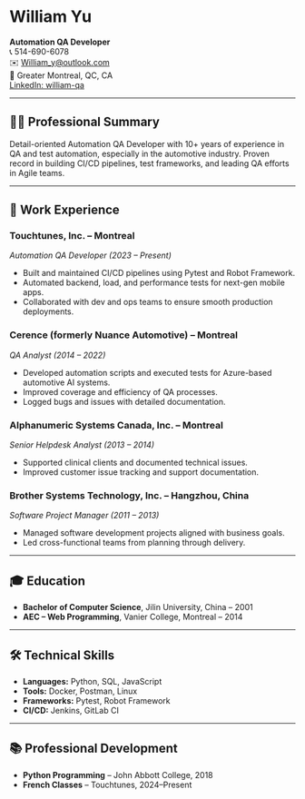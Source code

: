 
# William Yu  
**Automation QA Developer**  
📞 514-690-6078  
✉️ [William_y@outlook.com](mailto:William_y@outlook.com)  
📍 Greater Montreal, QC, CA  
[LinkedIn: william-qa](https://www.linkedin.com/in/william-qa)

---

## 🧑‍💼 Professional Summary  
Detail-oriented Automation QA Developer with 10+ years of experience in QA and test automation, especially in the automotive industry. Proven record in building CI/CD pipelines, test frameworks, and leading QA efforts in Agile teams.

---

## 💼 Work Experience  

### **Touchtunes, Inc. – Montreal**  
*Automation QA Developer (2023 – Present)*  
- Built and maintained CI/CD pipelines using Pytest and Robot Framework.  
- Automated backend, load, and performance tests for next-gen mobile apps.  
- Collaborated with dev and ops teams to ensure smooth production deployments.

### **Cerence (formerly Nuance Automotive) – Montreal**  
*QA Analyst (2014 – 2022)*  
- Developed automation scripts and executed tests for Azure-based automotive AI systems.  
- Improved coverage and efficiency of QA processes.  
- Logged bugs and issues with detailed documentation.

### **Alphanumeric Systems Canada, Inc. – Montreal**  
*Senior Helpdesk Analyst (2013 – 2014)*  
- Supported clinical clients and documented technical issues.  
- Improved customer issue tracking and support documentation.

### **Brother Systems Technology, Inc. – Hangzhou, China**  
*Software Project Manager (2011 – 2013)*  
- Managed software development projects aligned with business goals.  
- Led cross-functional teams from planning through delivery.

---

## 🎓 Education  

- **Bachelor of Computer Science**, Jilin University, China – 2001  
- **AEC – Web Programming**, Vanier College, Montreal – 2014

---

## 🛠 Technical Skills  

- **Languages:** Python, SQL, JavaScript  
- **Tools:** Docker, Postman, Linux  
- **Frameworks:** Pytest, Robot Framework  
- **CI/CD:** Jenkins, GitLab CI

---

## 📚 Professional Development  

- **Python Programming** – John Abbott College, 2018  
- **French Classes** – Touchtunes, 2024–Present
